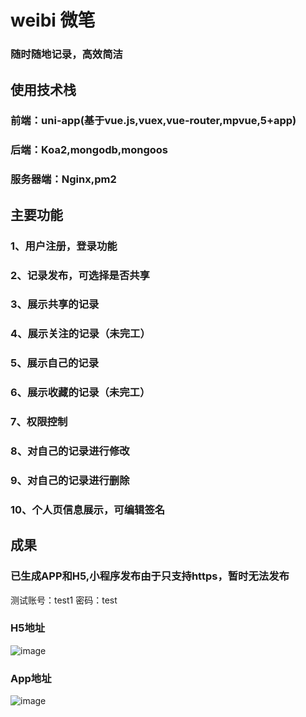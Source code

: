 # weibi 微笔
### 随时随地记录，高效简洁
## 使用技术栈
  ### 前端：uni-app(基于vue.js,vuex,vue-router,mpvue,5+app)
  ### 后端：Koa2,mongodb,mongoos
  ### 服务器端：Nginx,pm2
 ## 主要功能
   ### 1、用户注册，登录功能
   ### 2、记录发布，可选择是否共享
   ### 3、展示共享的记录
   ### 4、展示关注的记录（未完工）
   ### 5、展示自己的记录
   ### 6、展示收藏的记录（未完工）
   ### 7、权限控制
   ### 8、对自己的记录进行修改
   ### 9、对自己的记录进行删除
   ### 10、个人页信息展示，可编辑签名
    
## 成果
  ### 已生成APP和H5,小程序发布由于只支持https，暂时无法发布
  测试账号：test1 密码：test
  ### H5地址 
  ![image](https://github.com/fastTofast/picture/blob/master/weibi-h5.png?raw=true)
  ### App地址
  ![image](https://github.com/fastTofast/picture/blob/master/weibi-android.png?raw=true)
